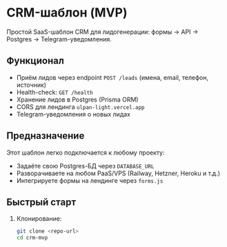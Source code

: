 # CRM-шаблон (MVP)

Простой SaaS-шаблон CRM для лидогенерации: формы → API → Postgres → Telegram-уведомления.

## Функционал
- Приём лидов через endpoint `POST /leads` (имена, email, телефон, источник)
- Health-check: `GET /health`
- Хранение лидов в Postgres (Prisma ORM)
- CORS для лендинга `ulpan-light.vercel.app`
- Telegram-уведомления о новых лидах

## Предназначение
Этот шаблон легко подключается к любому проекту:
- Задаёте свою Postgres-БД через `DATABASE_URL`
- Разворачиваете на любом PaaS/VPS (Railway, Hetzner, Heroku и т.д.)
- Интегрируете формы на лендинге через `forms.js`

## Быстрый старт

1. Клонирование:
   ```bash
   git clone <repo-url>
   cd crm-mvp
